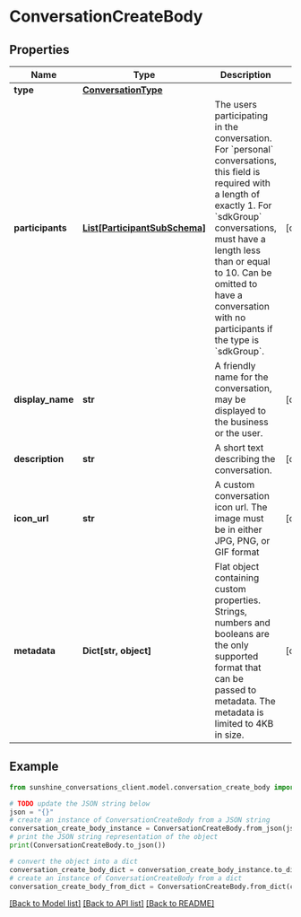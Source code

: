 # ConversationCreateBody


## Properties

Name | Type | Description | Notes
------------ | ------------- | ------------- | -------------
**type** | [**ConversationType**](ConversationType.md) |  | 
**participants** | [**List[ParticipantSubSchema]**](ParticipantSubSchema.md) | The users participating in the conversation. For &#x60;personal&#x60; conversations, this field is required with a length of exactly 1. For &#x60;sdkGroup&#x60; conversations, must have a length less than or equal to 10. Can be omitted to have a conversation with no participants if the type is &#x60;sdkGroup&#x60;.  | [optional] 
**display_name** | **str** | A friendly name for the conversation, may be displayed to the business or the user.  | [optional] 
**description** | **str** | A short text describing the conversation. | [optional] 
**icon_url** | **str** | A custom conversation icon url. The image must be in either JPG, PNG, or GIF format | [optional] 
**metadata** | **Dict[str, object]** | Flat object containing custom properties. Strings, numbers and booleans  are the only supported format that can be passed to metadata. The metadata is limited to 4KB in size.  | [optional] 

## Example

```python
from sunshine_conversations_client.model.conversation_create_body import ConversationCreateBody

# TODO update the JSON string below
json = "{}"
# create an instance of ConversationCreateBody from a JSON string
conversation_create_body_instance = ConversationCreateBody.from_json(json)
# print the JSON string representation of the object
print(ConversationCreateBody.to_json())

# convert the object into a dict
conversation_create_body_dict = conversation_create_body_instance.to_dict()
# create an instance of ConversationCreateBody from a dict
conversation_create_body_from_dict = ConversationCreateBody.from_dict(conversation_create_body_dict)
```
[[Back to Model list]](../README.md#documentation-for-models) [[Back to API list]](../README.md#documentation-for-api-endpoints) [[Back to README]](../README.md)


